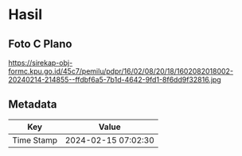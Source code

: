 # Hasil

## Foto C Plano

https://sirekap-obj-formc.kpu.go.id/45c7/pemilu/pdpr/16/02/08/20/18/1602082018002-20240214-214855--ffdbf6a5-7b1d-4642-9fd1-8f6dd9f32816.jpg


## Metadata

| Key        | Value               |
| ---------- | ------------------- |
| Time Stamp | 2024-02-15 07:02:30 |



